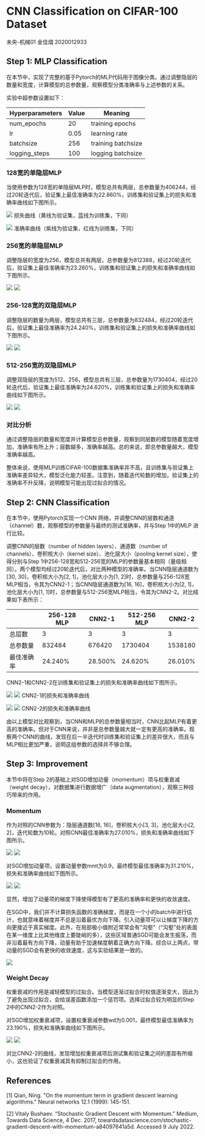 # CNN Classification on CIFAR-100 Dataset
未央-机械01 金佳熠 2020012933

## Step 1: MLP Classification
在本节中，实现了完整的基于Pytorch的MLP代码用于图像分类。通过调整隐层的数量和宽度，计算模型的总参数量，观察模型分类准确率与上述参数的关系。

实验中超参数设置如下：

| Hyperparameters | Value | Meaning |
| --------------- | ----- | ------- |
| num_epochs | 20 | training epochs |
| lr | 0.05 | learning rate |
| batchsize | 256 | training batchsize |
| logging_steps | 100 | logging batchsize |

### 128宽的单隐层MLP
当使用参数为128宽的单隐层MLP时，模型总共有两层，总参数量为406244，经过20轮迭代后，验证集上最佳准确率为22.860%，训练集和验证集上的损失和准确率曲线如下图所示。

![](result/step1_1_loss.jpg)
损失曲线（黄线为验证集，蓝线为训练集，下同）

![](result/step1_1_acc.jpg)
准确率曲线（紫线为验证集，红线为训练集，下同）

### 256宽的单隐层MLP
调整隐层的宽度为256，模型总共有两层，总参数量为812388，经过20轮迭代后，验证集上最佳准确率为23.260%，训练集和验证集上的损失和准确率曲线如下图所示。

![](result/step1_2_loss.jpg)
![](result/step1_2_acc.jpg)

### 256-128宽的双隐层MLP
调整隐层的数量为两层，模型总共有三层，总参数量为832484，经过20轮迭代后，验证集上最佳准确率为24.240%，训练集和验证集上的损失和准确率曲线如下图所示。

![](result/step1_3_loss.jpg)
![](result/step1_3_acc.jpg)


### 512-256宽的双隐层MLP
调整双隐层的宽度为512、256，模型总共有三层，总参数量为1730404，经过20轮迭代后，验证集上最佳准确率为24.620%，训练集和验证集上的损失和准确率曲线如下图所示。

![](result/step1_4_loss.jpg)
![](result/step1_4_acc.jpg)

### 对比分析
通过调整隐层的数量和宽度并计算模型总参数量，观察到同层数的模型随着宽度增加，准确率有所上升；层数越多，准确率越高。总的来说，即总参数量越大，模型准确率越高。

整体来说，使用MLP训练CIFAR-100数据集准确率并不高，且训练集与验证集上准确率差异较大，模型泛化能力较差。注意到，随着迭代轮数的增加，验证集上的准确率不升反降，说明模型可能出现过拟合的情况。

## Step 2: CNN Classification
在本节中，使用Pytorch实现一个CNN 网络，并调整CNN的层数和通道（channel）数，观察模型的参数量与最终的测试准确率，并与Step 1中的MLP 进行比较。

调整CNN的层数（number of hidden layers）、通道数（number of channels）、卷积核大小（kernel size）、池化层大小（pooling kernel size），使得分别与Step 1中256-128宽和512-256宽的MLP的参数量基本相同（量级相同）。两个模型均经过20轮迭代后，对比两种模型的准确率。当CNN隐层通道数为[30, 30]，卷积核大小为[2, 1]，池化层大小为[1, 2]时，总参数量与256-128宽MLP相当，令其为CNN2-1；当CNN隐层通道数为[16, 16]，卷积核大小为[2, 1]，池化层大小为[1, 1]时，总参数量与512-256宽MLP相当，令其为CNN2-2。对比结果如下表所示：

|  | 256-128 MLP | CNN2-1 | 512-256 MLP | CNN2-2 |
| ---------- | ----------- | ----- | ----------- | ----- |
| 总层数 | 3 | 3 | 3 | 3 |
| 总参数量 | 832484 | 676420 | 1730404 | 1538180 |
| 最佳准确率 | 24.240% | 28.500% | 24.620% | 26.010% |

CNN2-1和CNN2-2在训练集和验证集上的损失和准确率曲线如下图所示。

![](result/step2_1_loss.jpg)
![](result/step2_1_acc.jpg)
CNN2-1的损失和准确率曲线

![](result/step2_2_loss.jpg)
![](result/step2_2_acc.jpg)
CNN2-2的损失和准确率曲线

由以上模型对比观察到，当CNN和MLP的总参数量相当时，CNN比起MLP有着更高的准确率。但对于CNN来说，并非是总参数量越大就一定有更高的准确率。观察两个CNN的曲线，发现在后一半迭代时训练集和验证集上的差异很大，而且与MLP相比更加严重，说明这组参数的选择并不够合理。

## Step 3: Improvement
本节中将在Step 2的基础上对SGD增加动量（momentum）项与权重衰减（weight
decay），对数据集进行数据增广（data augmentation），观察三种技巧带来的作用。

### Momentum
作为对照的CNN参数为：隐层通道数[16, 16]，卷积核大小[3, 3]，池化层大小[2, 2]，迭代轮数为10轮。对照CNN最佳准确率为27.010%，损失和准确率曲线如下图所示。

![](result/step3_0_loss.jpg)
![](result/step3_0_acc.jpg)

对SGD增加动量项，设置动量参数mmt为0.9，最终模型最佳准确率为31.210%，损失和准确率曲线如下图所示。

![](result/step3_1_loss.jpg)
![](result/step3_1_acc.jpg)

显然，增加了动量项的梯度下降使得模型有了更高的准确率和更快的收敛速度。

在SGD中，我们并不计算损失函数的准确梯度，而是在一个小的batch中进行估计，也就意味着梯度并不总是沿着最优方向下降。引入动量项可以让梯度下降的方向更接近于真实梯度。此外，在局部极小值附近常常会有“沟壑”（“沟壑”处的表面在某一维度上比其他维度上要陡峭的多），这些区域普通SGD可能会发生振荡，而非沿着最有方向下降，动量有助于加速梯度朝着正确方向下降。综合以上两点，带动量的SGD会有更快的收敛速度，这与实验结果是一致的。

![](result/sgd-momentum.jpg)

### Weight Decay
权重衰减的作用是减轻模型的过拟合。当模型逐渐过拟合时权值逐渐变大，因此为了避免出现过拟合，会给误差函数添加一个惩罚项。选择过拟合较为明显的Step 2中的CNN2-2作为对照。

对SGD增加权重衰减项，设置权重衰减参数wd为0.001，最终模型最佳准确率为23.190%，损失和准确率曲线如下图所示。

![](result/step3_2_loss.jpg)
![](result/step3_2_acc.jpg)

对比CNN2-2的曲线，发现增加权重衰减项后测试集和验证集之间的差距有所缩小，这也验证了权重衰减具有抑制过拟合的作用。

## References
[1] Qian, Ning. "On the momentum term in gradient descent learning algorithms." Neural networks 12.1 (1999): 145-151.

[2] Vitaly Bushaev. “Stochastic Gradient Descent with Momentum.” Medium, Towards Data Science, 4 Dec. 2017, towardsdatascience.com/stochastic-gradient-descent-with-momentum-a84097641a5d. Accessed 9 July 2022.
